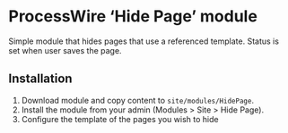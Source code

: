 # ProcessWire ‘Hide Page’ module

Simple module that hides pages that use a referenced template. Status is set when user saves the page.

## Installation

1. Download module and copy content to `site/modules/HidePage`.
2. Install the module from your admin (Modules > Site > Hide Page).
3. Configure the template of the pages you wish to hide
